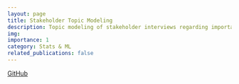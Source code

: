 ```yaml
---
layout: page
title: Stakeholder Topic Modeling
description: Topic modeling of stakeholder interviews regarding important ethical considerations in research participation
img: 
importance: 1
category: Stats & ML
related_publications: false
---
```


<a href="https://github.com/guswns3396-work/topic-model">GitHub</a>